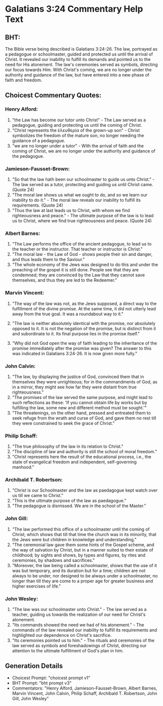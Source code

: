 # Galatians 3:24 Commentary Help Text

## BHT:
The Bible verse being described is Galatians 3:24-26. The law, portrayed as a pedagogue or schoolmaster, guided and protected us until the arrival of Christ. It revealed our inability to fulfill its demands and pointed us to the need for His atonement. The law's ceremonies served as symbols, directing our focus towards Him. With Christ's coming, we are no longer under the authority and guidance of the law, but have entered into a new phase of faith and freedom.

## Choicest Commentary Quotes:
### Henry Alford:
1. "the Law has become our tutor unto Christ" - The Law served as a pedagogue, guiding and protecting us until the coming of Christ.
2. "Christ represents the ἐλευθερία of the grown-up son" - Christ symbolizes the freedom of the mature son, no longer needing the guidance of a pedagogue.
3. "we are no longer under a tutor" - With the arrival of faith and the coming of Christ, we are no longer under the authority and guidance of the pedagogue.

### Jamieson-Fausset-Brown:
1. "So that the law hath been our schoolmaster to guide us unto Christ." - The law served as a tutor, protecting and guiding us until Christ came. (Quote 24)
2. "The moral law shows us what we ought to do, and so we learn our inability to do it." - The moral law reveals our inability to fulfill its requirements. (Quote 24)
3. "Thus the law at last leads us to Christ, with whom we find righteousness and peace." - The ultimate purpose of the law is to lead us to Christ, where we find true righteousness and peace. (Quote 24)

### Albert Barnes:
1. "The Law performs the office of the ancient pedagogue, to lead us to the teacher or the instructor. That teacher or instructor is Christ."
2. "The moral law - the Law of God - shows people their sin and danger, and thus leads them to the Saviour."
3. "The whole economy of the Jews was designed to do this and under the preaching of the gospel it is still done. People see that they are condemned; they are convinced by the Law that they cannot save themselves, and thus they are led to the Redeemer."

### Marvin Vincent:
1. "The way of the law was not, as the Jews supposed, a direct way to the fulfillment of the divine promise. At the same time, it did not utterly lead away from the true goal. It was a roundabout way to it." 

2. "The law is neither absolutely identical with the promise, nor absolutely opposed to it. It is not the negation of the promise, but is distinct from it and subordinate to it. Its final purpose lies in the promise itself."

3. "Why did not God open the way of faith leading to the inheritance of the promise immediately after the promise was given? The answer to this was indicated in Galatians 3:24-26. It is now given more fully."

### John Calvin:
1. "The law, by displaying the justice of God, convinced them that in themselves they were unrighteous; for in the commandments of God, as in a mirror, they might see how far they were distant from true righteousness."
2. "The promises of the law served the same purpose, and might lead to such reflections as these: 'If you cannot obtain life by works but by fulfilling the law, some new and different method must be sought.'"
3. "The threatenings, on the other hand, pressed and entreated them to seek refuge from the wrath and curse of God, and gave them no rest till they were constrained to seek the grace of Christ."

### Philip Schaff:
1. "The true philosophy of the law in its relation to Christ."
2. "The discipline of law and authority is still the school of moral freedom."
3. "Christ represents here the result of the educational process, i.e., the state of evangelical freedom and independent, self-governing manhood."

### Archibald T. Robertson:
1. "Christ is our Schoolmaster and the law as paedagogue kept watch over us till we came to Christ." 
2. "This is the ultimate purpose of the law as paedagogue." 
3. "The pedagogue is dismissed. We are in the school of the Master."

### John Gill:
1. "The law performed this office of a schoolmaster until the coming of Christ; which shows that till that time the church was in its minority, that the Jews were but children in knowledge and understanding."
2. "The ceremonial law gave them some hints of the Gospel scheme, and the way of salvation by Christ, but in a manner suited to their estate of childhood; by sights and shows, by types and figures, by rites and ceremonies, by shadows and sacrifices."
3. "Moreover, the law being called a schoolmaster, shows that the use of it was but temporary, and its duration but for a time; children are not always to be under, nor designed to be always under a schoolmaster, no longer than till they are come to a proper age for greater business and higher exercises of life."

### John Wesley:
1. "The law was our schoolmaster unto Christ." - The law served as a teacher, guiding us towards the realization of our need for Christ's atonement.
2. "Its commands showed the need we had of his atonement." - The commands of the law revealed our inability to fulfill its requirements and highlighted our dependence on Christ's sacrifice.
3. "Its ceremonies pointed us to him." - The rituals and ceremonies of the law served as symbols and foreshadowings of Christ, directing our attention to the ultimate fulfillment of God's plan in him.


## Generation Details
- Choicest Prompt: "choicest prompt v1"
- BHT Prompt: "bht prompt v3"
- Commentators: "Henry Alford, Jamieson-Fausset-Brown, Albert Barnes, Marvin Vincent, John Calvin, Philip Schaff, Archibald T. Robertson, John Gill, John Wesley"
